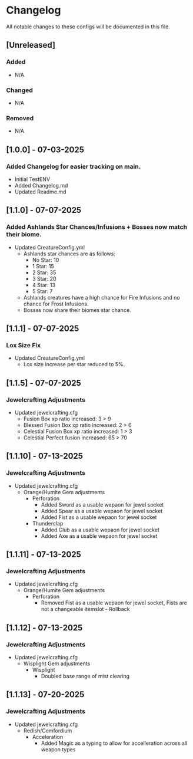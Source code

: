 # Changelog

All notable changes to these configs will be documented in this file.

## [Unreleased]

### Added

- N/A

### Changed

- N/A

### Removed

- N/A

## [1.0.0] - 07-03-2025
### Added Changelog for easier tracking on main.
- Initial TestENV
- Added Changelog.md
- Updated Readme.md

## [1.1.0] - 07-07-2025
### Added Ashlands Star Chances/Infusions + Bosses now match their biome.
- Updated CreatureConfig.yml
  - Ashlands star chances are as follows:
    - No Star: 10
    - 1 Star: 15
    - 2 Star: 35
    - 3 Star: 20
    - 4 Star: 13
    - 5 Star: 7
  - Ashlands creatures have a high chance for Fire Infusions and no chance for Frost Infusions.
  - Bosses now share their biomes star chance.

## [1.1.1] - 07-07-2025
### Lox Size Fix
- Updated CreatureConfig.yml
  - Lox size increase per star reduced to 5%.

## [1.1.5] - 07-07-2025
### Jewelcrafting Adjustments
- Updated jewelcrafting.cfg
  - Fusion Box xp ratio increased: 3 > 9
  - Blessed Fusion Box xp ratio increased: 2 > 6
  - Celestial Fusion Box xp ratio increased: 1 > 3
  - Celestial Perfect fusion increased: 65 > 70

## [1.1.10] - 07-13-2025
### Jewelcrafting Adjustments
- Updated jewelcrafting.cfg
  - Orange/Humite Gem adjustments
    - Perforation
      - Added Sword as a usable wepaon for jewel socket
      - Added Spear as a usable wepaon for jewel socket
      - Added Fist as a usable wepaon for jewel socket
    - Thunderclap
      - Added Club as a usable wepaon for jewel socket
      - Added Axe as a usable wepaon for jewel socket

## [1.1.11] - 07-13-2025
### Jewelcrafting Adjustments
- Updated jewelcrafting.cfg
  - Orange/Humite Gem adjustments
    - Perforation
      - Removed Fist as a usable wepaon for jewel socket, Fists are not a changeable itemslot - Rollback

## [1.1.12] - 07-13-2025
### Jewelcrafting Adjustments
- Updated jewelcrafting.cfg
  - Wisplight Gem adjustments
    - Wisplight
      - Doubled base range of mist clearing

## [1.1.13] - 07-20-2025
### Jewelcrafting Adjustments
- Updated jewelcrafting.cfg
  - Redish/Comfordium
    - Acceleration
      - Added Magic as a typing to allow for accelleration across all weapon types
